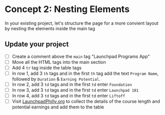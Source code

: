 # Concept 2: Nesting Elements 

In your existing project, let's structure the page for a more convient layout by nesting the elements inside the main tag

## Update your project 
- [ ] Create a comment above the `main` tag "Launchpad Programs App"
- [ ] Move all the HTML tags into the main section
- [ ] Add 4 `tr` tag inside the table tags
- [ ] In row 1, add 3 `th` tags and in the first `th` tag add the text `Program Name`, followed by `Duration` & `Earning Potential`. 
- [ ] In row 2, add 3 `td` tags and in the first `td` enter `Foundation`
- [ ] In row 3, add 3 `td` tags and in the first `td` enter `Launchpad 101`
- [ ] In row 4, add 3 `td` tags and in the first `td` enter `Liftoff`
- [ ] Visit [LaunchpadPhilly.org](https://launchpadphilly.org/) to collect the details of the course length and potential earnings and add them to the table 
